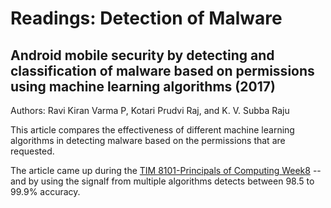 # Readings: Detection of Malware

## Android mobile security by detecting and classification of malware based on permissions using machine learning algorithms (2017)

Authors: Ravi Kiran Varma P, Kotari Prudvi Raj, and K. V. Subba Raju

This article compares the effectiveness of different machine learning algorithms in detecting malware based on the permissions that are requested.

The article came up during the [TIM 8101-Principals of Computing Week8](https://github.com/dr-natetorious/TIM-8101-Principals_of_Computer_Science/tree/master/Week8_Capstone) -- and by using the signalf from multiple algorithms detects between 98.5 to 99.9% accuracy.
